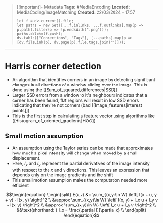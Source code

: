 > [!important]- Metadata
> **Tags:** #MediaEncoding 
> **Located:** MediaCoding/ImageMatching
> **Created:** 22/03/2024 - 17:57
> ```dataviewjs
> let f = dv.current().file;
> let paths = new Set([...f.inlinks, ...f.outlinks].map(p => p.path).filter(p => !p.endsWith(".png")));
> paths.delete(f.path);
> dv.table(["Connections", "Tags"], [...paths].map(p => [dv.fileLink(p), dv.page(p).file.tags.join("")]));
> ```

___
# Harris corner detection
- An algorithm that identifies corners in an image by detecting significant changes in all directions of a window sliding over the image. This is done using the [[Sum_of_squared_differences|SSD]]
- Larger SSD errors from a window to it's neighbours indicates that a corner has been found, flat regions will result in low SSD errors indicating that they're not corners (bad [[Image_features|interest points]])
- This is the first step in calculating a feature vector using algorithms like [[Histogram_of_oriented_gradients|HOG]]

## Small motion assumption
- An assumption using the Taylor series can be made that approximates how much a pixel intensity will change when moved by a small displacement.
- Here, $I_{x}$​ and $I_{y}$​ represent the partial derivatives of the image intensity with respect to the $x$ and $y$ directions. This leaves an expression that depends only on the image gradients and the shift
- This small motion assumption makes the computation needed more efficient 

$$\begin{equation}
\begin{split}
E(u,v) &= \sum_{(x,y)\in W} \left[ I(x + u, y + v) - I(x, y) \right]^2 \\
&\approx \sum_{(x,y)\in W} \left[ I(x, y) + I_x u + I_y v - I(x, y) \right]^2 \\
&\approx \sum_{(x,y)\in W} \left[ I_x u + I_y v \right]^2 \\
&&\text{shorthand: } I_x = \frac{\partial I}{\partial x} \\
\end{split}
\end{equation}$$
